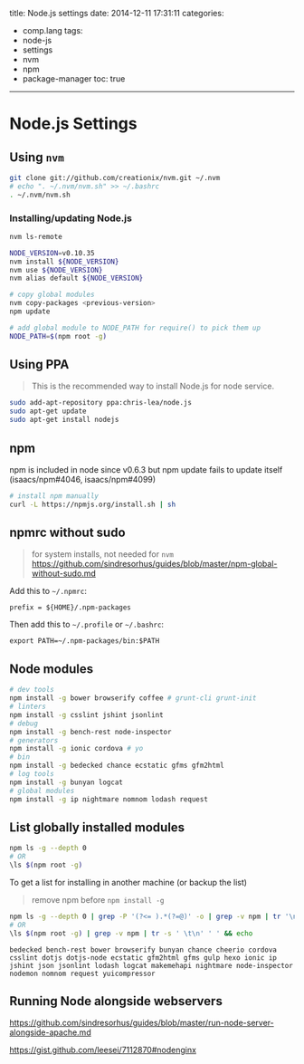 title: Node.js settings
date: 2014-12-11 17:31:11
categories:
- comp.lang
tags:
- node-js
- settings
- nvm
- npm
- package-manager
toc: true
---

# Node.js Settings

## Using `nvm`

```sh
git clone git://github.com/creationix/nvm.git ~/.nvm
# echo ". ~/.nvm/nvm.sh" >> ~/.bashrc
. ~/.nvm/nvm.sh
```

### Installing/updating Node.js

```sh
nvm ls-remote

NODE_VERSION=v0.10.35
nvm install ${NODE_VERSION}
nvm use ${NODE_VERSION}
nvm alias default ${NODE_VERSION}

# copy global modules
nvm copy-packages <previous-version>
npm update

# add global module to NODE_PATH for require() to pick them up
NODE_PATH=$(npm root -g)
```

## Using PPA

> This is the recommended way to install Node.js for node service.

```sh
sudo add-apt-repository ppa:chris-lea/node.js
sudo apt-get update
sudo apt-get install nodejs
```

## npm

npm is included in node since v0.6.3
but npm update fails to update itself (isaacs/npm#4046, isaacs/npm#4099)

```sh
# install npm manually
curl -L https://npmjs.org/install.sh | sh
```

## npmrc without sudo

> for system installs, not needed for `nvm`  
> https://github.com/sindresorhus/guides/blob/master/npm-global-without-sudo.md

Add this to `~/.npmrc`:
```
prefix = ${HOME}/.npm-packages
```

Then add this to `~/.profile` or `~/.bashrc`:
```
export PATH=~/.npm-packages/bin:$PATH
```

## Node modules

```sh
# dev tools
npm install -g bower browserify coffee # grunt-cli grunt-init
# linters
npm install -g csslint jshint jsonlint
# debug
npm install -g bench-rest node-inspector
# generators
npm install -g ionic cordova # yo
# bin
npm install -g bedecked chance ecstatic gfms gfm2html
# log tools
npm install -g bunyan logcat
# global modules
npm install -g ip nightmare nomnom lodash request
```

## List globally installed modules

```sh
npm ls -g --depth 0
# OR
\ls $(npm root -g)
```

To get a list for installing in another machine (or backup the list)
> remove npm before `npm install -g`

```sh
npm ls -g --depth 0 | grep -P '(?<= ).*(?=@)' -o | grep -v npm | tr '\n' ' ' && echo
# OR
\ls $(npm root -g) | grep -v npm | tr -s ' \t\n' ' ' && echo
```

```
bedecked bench-rest bower browserify bunyan chance cheerio cordova csslint dotjs dotjs-node ecstatic gfm2html gfms gulp hexo ionic ip jshint json jsonlint lodash logcat makemehapi nightmare node-inspector nodemon nomnom request yuicompressor
```

## Running Node alongside webservers

https://github.com/sindresorhus/guides/blob/master/run-node-server-alongside-apache.md

https://gist.github.com/leesei/7112870#nodenginx
